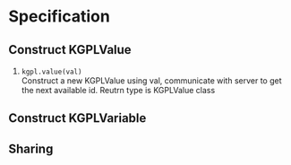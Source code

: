# Specification

## Construct KGPLValue

1. `kgpl.value(val)`  
    Construct a new KGPLValue using val, communicate with server to get the next available id. Reutrn type is KGPLValue class

## Construct KGPLVariable




## Sharing